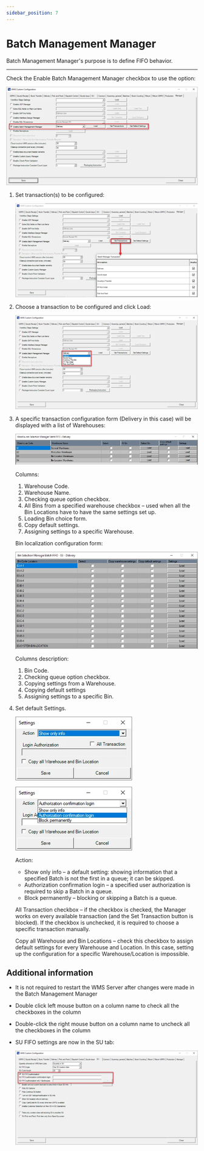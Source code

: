 ```yaml
---
sidebar_position: 7
---
```


# Batch Management Manager

Batch Management Manager's purpose is to define FIFO behavior.

---

Check the Enable Batch Management Manager checkbox to use the option:

![Batch Maanagement Manager](./media/batch-management-manager.webp)

1. Set transaction(s) to be configured:

    ![Set Transactions](./media/set-transactions.webp)
2. Choose a transaction to be configured and click Load:

    ![Drop-down List](./media/drop-down-list.webp)
3. A specific transaction configuration form (Delivery in this case) will be displayed with a list of Warehouses:

    ![Selection Management Batch](./media/selection-management-batch.webp)

    Columns:

    1. Warehouse Code.
    2. Warehouse Name.
    3. Checking queue option checkbox.
    4. All Bins from a specified warehouse checkbox – used when all the Bin Locations have to have the same settings set up.
    5. Loading Bin choice form.
    6. Copy default settings.
    7. Assigning settings to a specific Warehouse.

    Bin localization configuration form:

    ![Bin Selection](./media/bin-selection.webp)

    Columns description:

    1. Bin Code.
    2. Checking queue option checkbox.
    3. Copying settings from a Warehouse.
    4. Copying default settings
    5. Assigning settings to a specific Bin.
4. Set default Settings.

    ![Settings](./media/settings.webp)

    ![Settings](./media/settings-2.webp)

    Action:

    - Show only info – a default setting: showing information that a specified Batch is not the first in a queue; it can be skipped.
    - Authorization confirmation login – a specified user authorization is required to skip a Batch in a queue.
    - Block permanently – blocking or skipping a Batch is a queue.

    All Transaction checkbox – if the checkbox is checked, the Manager works on every available transaction (and the Set Transaction button is blocked). If the checkbox is unchecked, it is required to choose a specific transaction manually.

    Copy all Warehouse and Bin Locations – check this checkbox to assign default settings for every Warehouse and Location. In this case, setting up the configuration for a specific Warehouse/Location is impossible.

## Additional information

- It is not required to restart the WMS Server after changes were made in the Batch Management Manager
- Double click left mouse button on a column name to check all the checkboxes in the column
- Double-click the right mouse button on a column name to uncheck all the checkboxes in the column
- SU FIFO settings are now in the SU tab:

    ![SU FIFO](./media/SUFIFO.webp)
